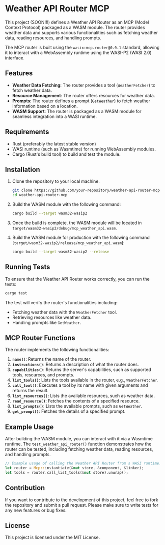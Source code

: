 
# Weather API Router MCP

This project (SOON!!!) defines a Weather API Router as an MCP (Model Context Protocol) packaged as a WASM module. The router provides weather data and supports various functionalities such as fetching weather data, reading resources, and handling prompts.

The MCP router is built using the `wasix:mcp.router@0.0.1` standard, allowing it to interact with a WebAssembly runtime using the WASI-P2 (WASI 2.0) interface.

## Features

- **Weather Data Fetching**: The router provides a tool (`WeatherFetcher`) to fetch weather data.
- **Resource Management**: The router offers resources for weather data.
- **Prompts**: The router defines a prompt (`GetWeather`) to fetch weather information based on a location.
- **WASM Support**: The router is packaged as a WASM module for seamless integration into a WASI runtime.

## Requirements

- Rust (preferably the latest stable version)
- WASI runtime (such as Wasmtime) for running WebAssembly modules.
- Cargo (Rust's build tool) to build and test the module.

## Installation

1. Clone the repository to your local machine.

    ```bash
    git clone https://github.com/your-repository/weather-api-router-mcp.git
    cd weather-api-router-mcp
    ```

2. Build the WASM module with the following command:

    ```bash
    cargo build --target wasm32-wasip2
    ```

3. Once the build is complete, the WASM module will be located in `target/wasm32-wasip2/debug/mcp_weather_api.wasm`.

4. Build the WASM module for production with the following command [`target/wasm32-wasip2/release/mcp_weather_api.wasm`]:

    ```bash
    cargo build --target wasm32-wasip2 --release
    ```

## Running Tests

To ensure that the Weather API Router works correctly, you can run the tests:

```bash
cargo test
```

The test will verify the router's functionalities including:

- Fetching weather data with the `WeatherFetcher` tool.
- Retrieving resources like weather data.
- Handling prompts like `GetWeather`.

## MCP Router Functions

The router implements the following functionalities:

1. **`name()`**: Returns the name of the router.
2. **`instructions()`**: Returns a description of what the router does.
3. **`capabilities()`**: Returns the server's capabilities, such as supported tools, resources, and prompts.
4. **`list_tools()`**: Lists the tools available in the router, e.g., `WeatherFetcher`.
5. **`call_tool()`**: Executes a tool by its name with given arguments and returns the result.
6. **`list_resources()`**: Lists the available resources, such as weather data.
7. **`read_resource()`**: Fetches the contents of a specified resource.
8. **`list_prompts()`**: Lists the available prompts, such as `GetWeather`.
9. **`get_prompt()`**: Fetches the details of a specified prompt.

## Example Usage

After building the WASM module, you can interact with it via a Wasmtime runtime. The `test_weather_api_router()` function demonstrates how the router can be tested, including fetching weather data, reading resources, and handling prompts.

```rust
// Example usage of calling the Weather API Router from a WASI runtime:
let router = Mcp::instantiate(&mut store, &component, &linker);
let tools = router.call_list_tools(&mut store).unwrap();
```

## Contribution

If you want to contribute to the development of this project, feel free to fork the repository and submit a pull request. Please make sure to write tests for any new features or bug fixes.

## License

This project is licensed under the MIT License.
